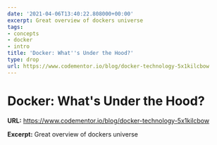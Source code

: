 ```yaml
---
date: '2021-04-06T13:40:22.808000+00:00'
excerpt: Great overview of dockers universe
tags:
- concepts
- docker
- intro
title: 'Docker: What''s Under the Hood?'
type: drop
url: https://www.codementor.io/blog/docker-technology-5x1kilcbow
---
```


# Docker: What's Under the Hood?

**URL:** https://www.codementor.io/blog/docker-technology-5x1kilcbow

**Excerpt:** Great overview of dockers universe
